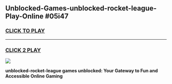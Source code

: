 
## Unblocked-Games-unblocked-rocket-league-Play-Online #05i47
<h3>
<a href="https://news.freeplayer.one?title=unblocked-rocket-league&ref=3">CLICK TO PLAY</a></h3>
<hr>

<h3>
<a href="https://news.freeplayer.one?title=unblocked-rocket-league&ref=3">CLICK 2 PLAY</a>
  
</h3>

<a href="https://news.freeplayer.one?title=unblocked-rocket-league&ref=3"><img src="https://clearcache.store/games.png"></a>


**unblocked-rocket-league games unblocked: Your Gateway to Fun and Accessible Online Gaming**
